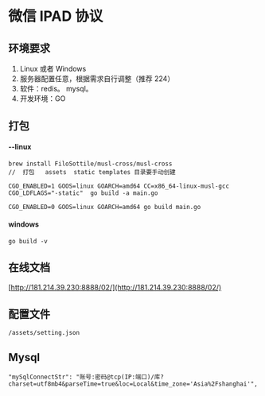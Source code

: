 # 微信 IPAD 协议

## 环境要求

1. Linux 或者 Windows
2. 服务器配置任意，根据需求自行调整（推荐 224）
3. 软件：redis。 mysql。
4. 开发环境：GO

## 打包

#### --linux

```
brew install FiloSottile/musl-cross/musl-cross
//  打包   assets  static templates 目录要手动创建

CGO_ENABLED=1 GOOS=linux GOARCH=amd64 CC=x86_64-linux-musl-gcc CGO_LDFLAGS="-static"  go build -a main.go

CGO_ENABLED=0 GOOS=linux GOARCH=amd64 go build main.go
```

#### windows

```
go build -v
```

## 在线文档

[http://181.214.39.230:8888/02/](http://181.214.39.230:8888/02/)

## 配置文件

```
/assets/setting.json
```

## Mysql

```
"mySqlConnectStr": "账号:密码@tcp(IP:端口)/库?charset=utf8mb4&parseTime=true&loc=Local&time_zone='Asia%2Fshanghai'",
```
